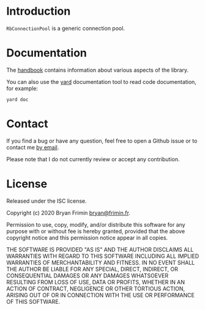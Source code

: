 # Introduction
`RbConnectionPool` is a generic connection pool.

# Documentation
The [handbook](doc/handbook.md) contains information about various aspects of
the library.

You can also use the [yard](https://yardoc.org) documentation tool to read
code documentation, for example:

    yard doc

# Contact
If you find a bug or have any question, feel free to open a Github issue or to
contact me [by email](mailto:bryan@frimin.fr).

Please note that I do not currently review or accept any contribution.

# License
Released under the ISC license.

Copyright (c) 2020 Bryan Frimin <bryan@frimin.fr>.

Permission to use, copy, modify, and/or distribute this software for any
purpose with or without fee is hereby granted, provided that the above
copyright notice and this permission notice appear in all copies.

THE SOFTWARE IS PROVIDED "AS IS" AND THE AUTHOR DISCLAIMS ALL WARRANTIES WITH
REGARD TO THIS SOFTWARE INCLUDING ALL IMPLIED WARRANTIES OF MERCHANTABILITY
AND FITNESS. IN NO EVENT SHALL THE AUTHOR BE LIABLE FOR ANY SPECIAL, DIRECT,
INDIRECT, OR CONSEQUENTIAL DAMAGES OR ANY DAMAGES WHATSOEVER RESULTING FROM
LOSS OF USE, DATA OR PROFITS, WHETHER IN AN ACTION OF CONTRACT, NEGLIGENCE OR
OTHER TORTIOUS ACTION, ARISING OUT OF OR IN CONNECTION WITH THE USE OR
PERFORMANCE OF THIS SOFTWARE.
